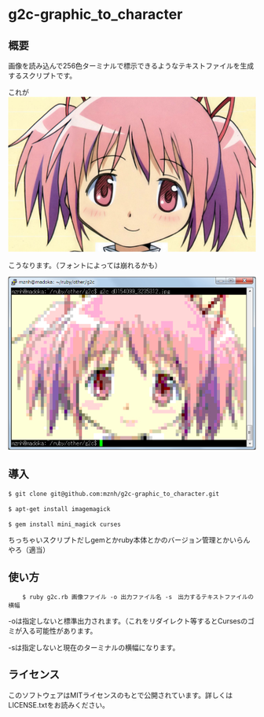g2c-graphic_to_character
========================

## 概要

画像を読み込んで256色ターミナルで標示できるようなテキストファイルを生成するスクリプトです。

これが
![before](./g2cbfo.jpg)

こうなります。（フォントによっては崩れるかも）

![after](./g2caft.jpg)

## 導入
	
``$ git clone git@github.com:mznh/g2c-graphic_to_character.git``

``$ apt-get install imagemagick``

``$ gem install mini_magick curses``

ちっちゃいスクリプトだしgemとかruby本体とかのバージョン管理とかいらんやろ（適当）

## 使い方
 
        $ ruby g2c.rb 画像ファイル -o 出力ファイル名 -s　出力するテキストファイルの横幅
 
 -oは指定しないと標準出力されます。（これをリダイレクト等するとCursesのゴミが入る可能性があります。

 -sは指定しないと現在のターミナルの横幅になります。

## ライセンス

このソフトウェアはMITライセンスのもとで公開されています。詳しくはLICENSE.txtをお読みください。
